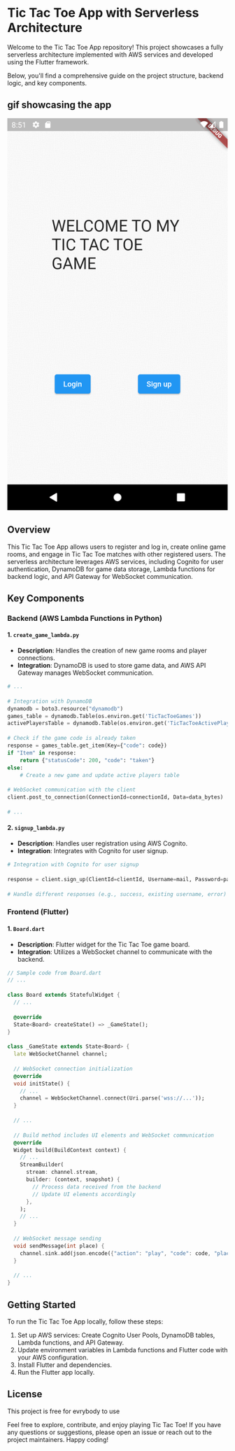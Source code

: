 # Tic Tac Toe App with Serverless Architecture

Welcome to the Tic Tac Toe App repository! This project showcases a fully serverless architecture implemented with AWS services and developed using the Flutter framework.

Below, you'll find a comprehensive guide on the project structure, backend logic, and key components.

## gif showcasing the app 

![Screenshot](print_screens/demo_tic_tac_toe.gif)

## Overview

This Tic Tac Toe App allows users to register and log in, create online game rooms, and engage in Tic Tac Toe matches with other registered users. 
The serverless architecture leverages AWS services, including Cognito for user authentication, DynamoDB for game data storage, Lambda functions for backend logic, and API Gateway for WebSocket communication.

## Key Components

### Backend (AWS Lambda Functions in Python)

#### 1. `create_game_lambda.py`
   - **Description**: Handles the creation of new game rooms and player connections.
   - **Integration**: DynamoDB is used to store game data, and AWS API Gateway manages WebSocket communication.

```python
# ...

# Integration with DynamoDB
dynamodb = boto3.resource("dynamodb")
games_table = dynamodb.Table(os.environ.get('TicTacToeGames'))
activePlayersTable = dynamodb.Table(os.environ.get('TicTacToeActivePlayers'))

# Check if the game code is already taken
response = games_table.get_item(Key={"code": code})
if "Item" in response:
    return {"statusCode": 200, "code": "taken"}
else:
    # Create a new game and update active players table

# WebSocket communication with the client
client.post_to_connection(ConnectionId=connectionId, Data=data_bytes)

# ...
```

#### 2. `signup_lambda.py`
   - **Description**: Handles user registration using AWS Cognito.
   - **Integration**: Integrates with Cognito for user signup.

```python
# Integration with Cognito for user signup

response = client.sign_up(ClientId=clientId, Username=mail, Password=password)

# Handle different responses (e.g., success, existing username, error)
```

### Frontend (Flutter)

#### 1. `Board.dart`
   - **Description**: Flutter widget for the Tic Tac Toe game board.
   - **Integration**: Utilizes a WebSocket channel to communicate with the backend.

```dart
// Sample code from Board.dart
// ...

class Board extends StatefulWidget {
  // ...

  @override
  State<Board> createState() => _GameState();
}

class _GameState extends State<Board> {
  late WebSocketChannel channel;

  // WebSocket connection initialization
  @override
  void initState() {
    // ...
    channel = WebSocketChannel.connect(Uri.parse('wss://...'));
  }

  // ...

  // Build method includes UI elements and WebSocket communication
  @override
  Widget build(BuildContext context) {
    // ...
    StreamBuilder(
      stream: channel.stream,
      builder: (context, snapshot) {
        // Process data received from the backend
        // Update UI elements accordingly
      },
    );
    // ...
  }

  // WebSocket message sending
  void sendMessage(int place) {
    channel.sink.add(json.encode({"action": "play", "code": code, "place": place}));
  }

  // ...
}
```


## Getting Started

To run the Tic Tac Toe App locally, follow these steps:

1. Set up AWS services: Create Cognito User Pools, DynamoDB tables, Lambda functions, and API Gateway.
2. Update environment variables in Lambda functions and Flutter code with your AWS configuration.
3. Install Flutter and dependencies.
4. Run the Flutter app locally.

## License

This project is free for evrybody to use

Feel free to explore, contribute, and enjoy playing Tic Tac Toe! If you have any questions or suggestions, please open an issue or reach out to the project maintainers. Happy coding!
